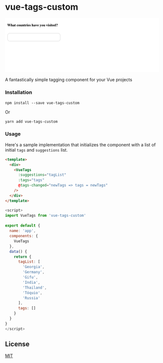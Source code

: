 # vue-tags-custom

![Screenshot of Vue Tags](src/assets/vue-tags.gif)

A fantastically simple tagging component for your Vue projects

### Installation

```
npm install --save vue-tags-custom
```

Or

```
yarn add vue-tags-custom
```

### Usage

Here's a sample implementation that initializes the component with a list of initial `tags` and `suggestions` list.

```html
<template>
  <div>
    <VueTags
      :suggestions="tagList"
      :tags="tags"
      @tags-changed="newTags => tags = newTags"
    />
  </div>
</template>
```

```javascript
<script>
import VueTags from 'vue-tags-custom'

export default {
  name: 'app',
  components: {
    VueTags
  },
  data() {
    return {
      tagList: [
        'Georgia',
        'Germany',
        'Gifu',
        'India',
        'Thailand',
        'Tóquio',
        'Russia'
      ],
      tags: []
    }
  }
}
</script>
```


## License

[MIT](https://opensource.org/licenses/MIT)

